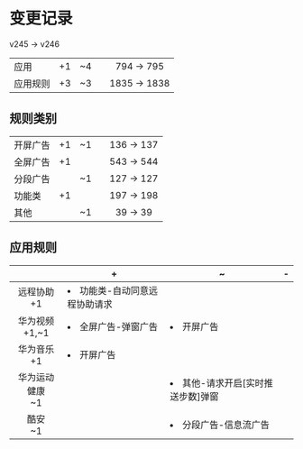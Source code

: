 # 变更记录

v245 -> v246

||||||
|-|:-:|:-:|:-:|:-:|
|应用|+1|~4||794 -> 795|
|应用规则|+3|~3||1835 -> 1838|

## 规则类别

||||||
|-|:-:|:-:|:-:|:-:|
|开屏广告|+1|~1||136 -> 137|
|全屏广告|+1|||543 -> 544|
|分段广告||~1||127 -> 127|
|功能类|+1|||197 -> 198|
|其他||~1||39 -> 39|

## 应用规则

||+|~|-|
|:-:|-|-|-|
|远程协助<br>+1|<li>功能类-自动同意远程协助请求|||
|华为视频<br>+1,~1|<li>全屏广告-弹窗广告|<li>开屏广告||
|华为音乐<br>+1|<li>开屏广告|||
|华为运动健康<br>~1||<li>其他-请求开启[实时推送步数]弹窗||
|酷安<br>~1||<li>分段广告-信息流广告||

